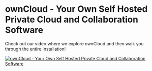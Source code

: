 <h1>ownCloud - Your Own Self Hosted Private Cloud and Collaboration Software</h1>

Check out our video where we explore ownCloud and then walk you through the entire installation!

 [![ownCloud - Your Own Self Hosted Private Cloud and Collaboration Software](https://img.youtube.com/vi/C91ZxwWzdDM/0.jpg)](https://www.youtube.com/watch?v=C91ZxwWzdDM)
 
